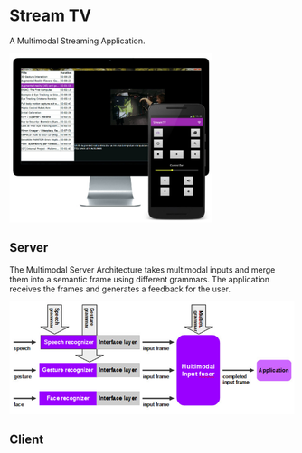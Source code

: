 # Stream TV
A Multimodal Streaming Application.

<img src="screenshot/stv.jpg?raw=true" height="300"/>


## Server
The Multimodal Server Architecture takes multimodal inputs and merge them into a semantic frame using different grammars. The application receives the frames and generates a feedback for the user.

<img src="screenshot/server.jpg?raw=true" height="200"/>

## Client
